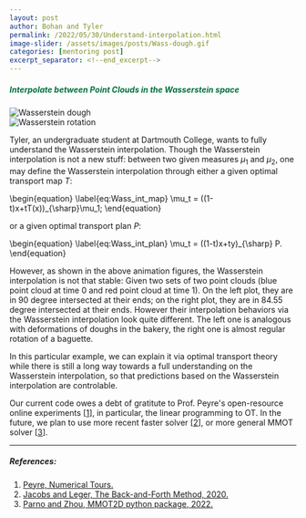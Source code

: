 ```yaml
---
layout: post
author: Bohan and Tyler 
permalink: /2022/05/30/Understand-interpolation.html
image-slider: /assets/images/posts/Wass-dough.gif
categories: [mentoring post]
excerpt_separator: <!--end_excerpt-->
---
```



<h5><span style="color:#00703C">Interpolate between Point Clouds in the Wasserstein space</span></h5>
<!--end_excerpt-->
<div class="row">
	<div class="column">
	<img class="img-fluid" src="{{'/assets/images/posts/Wass-dough.gif' | relative_url}}" alt="Wasserstein dough">
	</div>
		<div class="column">
	<img class="img-fluid" src="{{'/assets/images/posts/Wass-rotation.gif' | relative_url}}" alt="Wasserstein rotation">
	</div>
</div>

Tyler, an undergraduate student at Dartmouth College, wants to fully understand the Wasserstein interpolation. Though the Wasserstein interpolation is not a new stuff: between two given measures $\mu_1$ and $\mu_2$, one may define the Wasserstein interpolation through either a given optimal transport map $T$:

\begin{equation}
\label{eq:Wass_int_map}
\mu_t = ((1-t)x+tT(x))_{\sharp}\mu_1;
\end{equation}

or a given optimal transport plan $P$:

\begin{equation}
\label{eq:Wass_int_plan}
\mu_t = ((1-t)x+ty)_{\sharp} P.
\end{equation}

However, as shown in the above animation figures, the Wasserstein interpolation is not that stable: Given two sets of two point clouds (blue point cloud at time 0 and red point cloud at time 1). On the left plot, they are in 90 degree intersected at their ends; on the right plot, they are in 84.55 degree intersected at their ends. However their interpolation behaviors via the Wasserstein interpolation look quite different. The left one is analogous with deformations of doughs in the bakery, the right one is almost regular rotation of a baguette. 

In this particular example, we can explain it via optimal transport theory while there is still a long way towards a full understanding on the Wasserstein interpolation, so that predictions based on the Wasserstein interpolation are controlable.

Our current code owes a debt of gratitute to Prof. Peyre's open-resource online experiments \[[1]\], in particular, the linear programming to OT. In the future, we plan to use more recent faster solver \[[2]\], or more general MMOT solver \[[3]\]. 

----
##### References:


1. [Peyre, Numerical Tours.](https://www.numerical-tours.com/python/)
2. [Jacobs and Leger, The Back-and-Forth Method, 2020.](https://back-and-forth.netlify.app)
3. [Parno and Zhou, MMOT2D python package, 2022.](https://simda-muri.github.io/mmot/)

[1]: https://www.numerical-tours.com/python/
[2]: https://back-and-forth.netlify.app
[3]: https://simda-muri.github.io/mmot/


